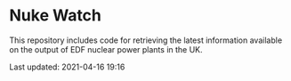 # Nuke Watch

This repository includes code for retrieving the latest information available on the output of EDF nuclear power plants in the UK.

Last updated: 2021-04-16 19:16